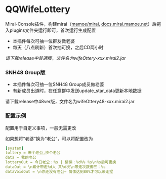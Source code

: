 # QQWifeLottery

Mirai-Console插件，构建mirai（[mamoe/mirai](https://github.com/mamoe/mirai), [docs.mirai.mamoe.net](https://docs.mirai.mamoe.net/)）后拖入plugins文件夹运行即可，首次运行生成配置

- 本插件每次可抽一位群友做老婆
- 每天（八点刷新）首次抽可换，之后CD两小时

*请下载release中普通版，文件名为wifeOttery-xxx.mirai2.jar*

### SNH48 Group版

- 本插件每次可抽一位SNH48 Group成员做老婆
- 有新成员出道时，在任意群中发送update_star_data更新本地数据

请下载release中48ver版，文件名为wifeOttery48-xxx.mirai2.jar


### 配置示例

配置用于自定义事项，一般无需更改

如果想将“老婆”换为“老公”，可以将配置改为

~~~yaml
[system]
lottery = 来个老公,换个老公
data = 我的老公
lotteryOut = 今日老公：%s | 情愫：%d%% %s\n%s后可更换
dataOut = \n累计带走%d人 共%d次\n带走次数御三：%s
dataVoidOut = \n你还没有老公~ 情愫达到80%才可以带走捏
~~~